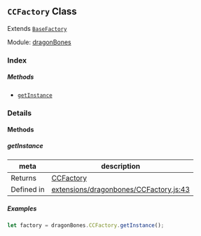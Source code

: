 ## `CCFactory` Class

Extends [`BaseFactory`](BaseFactory.md)


Module: [dragonBones](../modules/dragonBones.md)






### Index



##### Methods

  - [`getInstance`](#getinstance) 



### Details




<!-- Method Block -->
#### Methods


##### getInstance



| meta | description |
|------|-------------|
| Returns | <a href="../classes/CCFactory.html" class="crosslink">CCFactory</a> 
| Defined in | [extensions/dragonbones/CCFactory.js:43](https://github.com/cocos-creator/engine/blob/33d0b730a5a6ed8ad09bd24f16c009cf509ff90b/extensions/dragonbones/CCFactory.js#L43) |


##### Examples

```js
let factory = dragonBones.CCFactory.getInstance();
```


